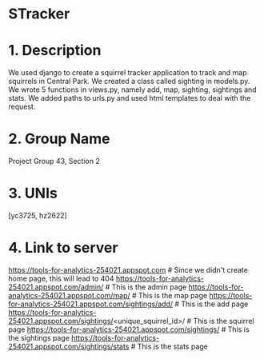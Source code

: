 # STracker
# 1. Description
  We used django to create a squirrel tracker application to track and map squirrels in Central Park. 
  We created a class called sighting in models.py.
  We wrote 5 functions in views.py, namely add, map, sighting, sightings and stats.
  We added paths to urls.py and used html templates to deal with the request. 
# 2. Group Name 
  Project Group 43, Section 2
# 3. UNIs
  [yc3725, hz2622]
# 4. Link to server
  https://tools-for-analytics-254021.appspot.com            # Since we didn't create home page, this will lead to 404
  https://tools-for-analytics-254021.appspot.com/admin/     # This is the admin page
  https://tools-for-analytics-254021.appspot.com/map/       # This is the map page
  https://tools-for-analytics-254021.appspot.com/sightings/add/   # This is the add page
  https://tools-for-analytics-254021.appspot.com/sightings/<unique_squirrel_id>/  # This is the squirrel page
  https://tools-for-analytics-254021.appspot.com/sightings/        # This is the sightings page
 https://tools-for-analytics-254021.appspot.com/sightings/stats    # This is the stats page
